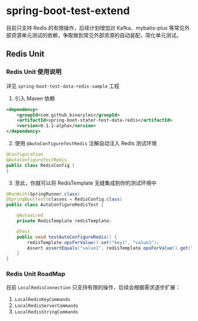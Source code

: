 # spring-boot-test-extend

目前只支持 Redis 的有限操作，后续计划增加对 Kafka、mybatis-plus 等常见外部资源单元测试的依赖，争取做到常见外部资源的自动装配，简化单元测试。

## Redis Unit

### Redis Unit 使用说明

详见 `spring-boot-test-data-redis-sample` 工程

1. 引入 Maven 依赖

```xml
<dependency>
    <groupId>com.github.binarylei</groupId>
    <artifactId>spring-boot-stater-test-data-redis</artifactId>
    <version>0.1.1-alpha</version>
</dependency>
```

2. 使用 `@AutoConfigureTestRedis` 注解自动注入 Redis 测试环境

```java
@Configuration
@AutoConfigureTestRedis
public class RedisConfig {
}
```

3. 至此，你就可以将 RedisTemplate 无缝集成到你的测试环境中

```java
@RunWith(SpringRunner.class)
@SpringBootTest(classes = RedisConfig.class)
public class AutoConfigureRedisTest {

    @Autowired
    private RedisTemplate redisTemplate;

    @Test
    public void testAutoConfigureRedis() {
        redisTemplate.opsForValue().set("key1", "value1");
        Assert.assertEquals("value1", redisTemplate.opsForValue().get("key1"));
    }
}
```

### Redis Unit RoadMap

目前 `LocalRedisConnection` 只支持有限的操作，后续会根据需求逐步扩展：
1. `LocalRedisKeyCommands`
2. `LocalRedisServerCommands`
3. `LocalRedisStringCommands`
